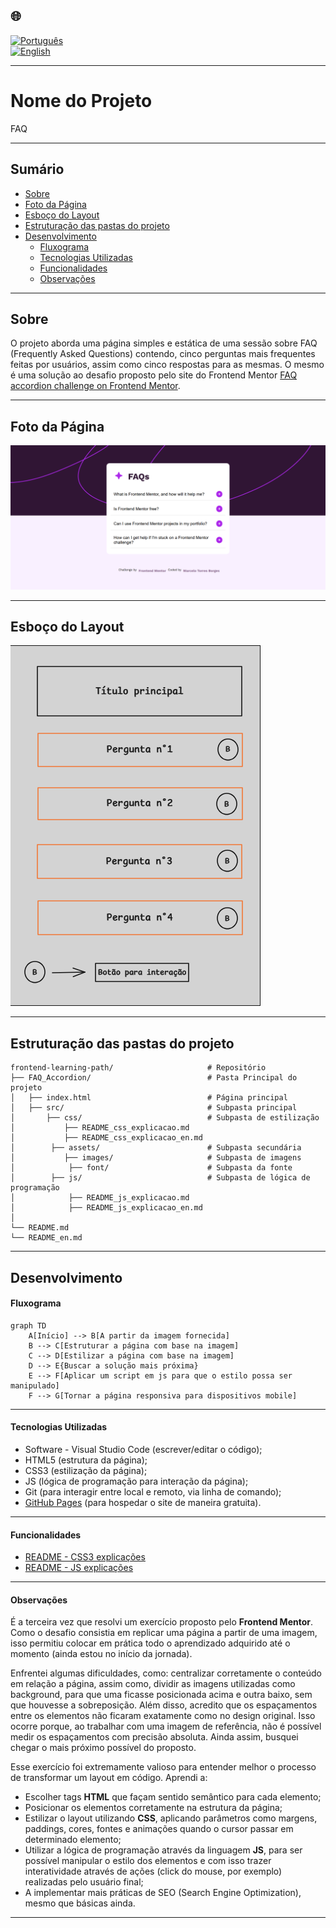 ## 🌐
[![Português](https://img.shields.io/badge/-Português-green)](README.md)  
[![English](https://img.shields.io/badge/-English-blue)](README_en.md)

---

# Nome do Projeto 

FAQ 

---

## Sumário

  - [Sobre](#sobre)
  - [Foto da Página](#foto-da-página)
  - [Esboço do Layout](#esboço-do-layout)
  - [Estruturação das pastas do projeto](#estruturação-das-pastas-do-projeto)
- [Desenvolvimento](#desenvolvimento)
  - [Fluxograma](#fluxograma)
  - [Tecnologias Utilizadas](#tecnologias-utilizadas)
  - [Funcionalidades](#funcionalidades)
  - [Observações](#observações)

---

## Sobre

O projeto aborda uma página simples e estática de uma sessão sobre FAQ (Frequently Asked Questions) contendo, cinco perguntas mais frequentes feitas por usuários, assim como cinco respostas para as mesmas. O mesmo é uma solução ao desafio proposto pelo site do Frontend Mentor [FAQ accordion challenge on Frontend Mentor](https://www.frontendmentor.io/challenges/faq-accordion-wyfFdeBwBz).

---

## Foto da Página

![](./src/assets/images/screencapture.png)

---

## Esboço do Layout

![](./src/assets/images/Esboco_da_Pagina.PNG)

---

## Estruturação das pastas do projeto
```
frontend-learning-path/                     # Repositório
├── FAQ_Accordion/                          # Pasta Principal do projeto
│   ├── index.html                          # Página principal
│   ├── src/                                # Subpasta principal
│       ├── css/                            # Subpasta de estilização
│           ├── README_css_explicacao.md 
│           ├── README_css_explicacao_en.md   
│        ├── assets/                        # Subpasta secundária           
│           ├── images/                     # Subpasta de imagens
│            ├── font/                      # Subpasta da fonte
│        ├── js/                            # Subpasta de lógica de programação
│            ├── README_js_explicacao.md
│            ├── README_js_explicacao_en.md               
│              
└── README.md             
└── README_en.md
```
---

## Desenvolvimento

#### Fluxograma

```mermaid
graph TD
    A[Início] --> B[A partir da imagem fornecida]
    B --> C[Estruturar a página com base na imagem]
    C --> D[Estilizar a página com base na imagem]
    D --> E{Buscar a solução mais próxima}
    E --> F[Aplicar um script em js para que o estilo possa ser manipulado]
    F --> G[Tornar a página responsiva para dispositivos mobile]
```
---

#### Tecnologias Utilizadas

- Software - Visual Studio Code (escrever/editar o código);
- HTML5 (estrutura da página);
- CSS3 (estilização da página);
- JS (lógica de programação para interação da página); 
- Git (para interagir entre local e remoto, via linha de comando);
- [GitHub Pages](https://pages.github.com/) (para hospedar o site de maneira gratuita).

---

#### Funcionalidades

- [README - CSS3 explicações](./src/css/README_css_explicacao.md)
- [README - JS explicações](./src/js/README_js_explicacao.md)

---

#### Observações

É a terceira vez que resolvi um exercício proposto pelo **Frontend Mentor**. Como o desafio consistia em replicar uma página a partir de uma imagem, isso permitiu colocar em prática todo o aprendizado adquirido até o momento (ainda estou no início da jornada).

Enfrentei algumas dificuldades, como: centralizar corretamente o conteúdo em relação a página, assim como, dividir as imagens utilizadas como background, para que uma ficasse posicionada acima e outra baixo, sem que houvesse a sobreposição. Além disso, acredito que os espaçamentos entre os elementos não ficaram exatamente como no design original. Isso ocorre porque, ao trabalhar com uma imagem de referência, não é possível medir os espaçamentos com precisão absoluta. Ainda assim, busquei chegar o mais próximo possível do proposto.

Esse exercício foi extremamente valioso para entender melhor o processo de transformar um layout em código. Aprendi a:
- Escolher tags **HTML** que façam sentido semântico para cada elemento;
- Posicionar os elementos corretamente na estrutura da página;
- Estilizar o layout utilizando **CSS**, aplicando parâmetros como margens, paddings, cores, fontes e animações quando o cursor passar em determinado elemento;
- Utilizar a lógica de programação através da linguagem **JS**, para ser possível manipular o estilo dos elementos e com isso trazer interatividade através de ações (click do mouse, por exemplo) realizadas pelo usuário final;
- A implementar mais práticas de SEO (Search Engine Optimization), mesmo que básicas ainda.

---